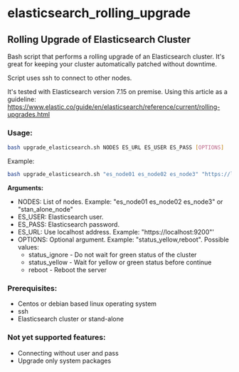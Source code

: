 # elasticsearch_rolling_upgrade
## Rolling Upgrade of Elasticsearch Cluster

Bash script that performs a rolling upgrade of an Elasticsearch cluster. It's great for keeping your cluster automatically patched without downtime.

Script uses ssh to connect to other nodes.

It's tested with Elasticsearch version 7.15 on premise. Using this article as a guideline: https://www.elastic.co/guide/en/elasticsearch/reference/current/rolling-upgrades.html 

### Usage:
```bash
bash upgrade_elasticsearch.sh NODES ES_URL ES_USER ES_PASS [OPTIONS]
```
Example:
```bash
bash upgrade_elasticsearch.sh "es_node01 es_node02 es_node3" "https://localhost:9200" "elastic" "securepassword" "status_yellow,reboot"
```

**Arguments:**
   - NODES:    List of nodes. Example: "es_node01 es_node02 es_node3" or "stan_alone_node"
   - ES_USER:  Elasticsearch user.
   - ES_PASS:  Elasticsearch password.
   - ES_URL:   Use localhost address. Example: "https://localhost:9200"'
   - OPTIONS:  Optional argument. Example: "status_yellow,reboot". Possible values:
      - status_ignore  - Do not wait for green status of the cluster
      - status_yellow  - Wait for yellow or green status before continue
      - reboot         - Reboot the server
   

### Prerequisites:
- Centos or debian based linux operating system
- ssh
- Elasticsearch cluster or stand-alone

### Not yet supported features:
- Connecting without user and pass
- Upgrade only system packages
